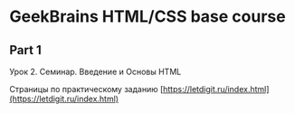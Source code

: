 # GeekBrains HTML/CSS base course
## Part 1
Урок 2. Семинар. Введение и Основы HTML

Страницы по практическому заданию [https://letdigit.ru/index.html](https://letdigit.ru/index.html)
